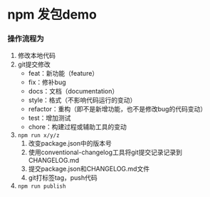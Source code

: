 # npm 发包demo

### 操作流程为
1. 修改本地代码
2. git提交修改 
   - feat：新功能（feature）
   - fix：修补bug
   - docs：文档（documentation）
   - style：格式（不影响代码运行的变动）
   - refactor：重构（即不是新增功能，也不是修改bug的代码变动）
   - test：增加测试
   - chore：构建过程或辅助工具的变动
3. `npm run x/y/z`  
   1. 改变package.json中的版本号
   2. 使用conventional-changelog工具将git提交记录记录到CHANGELOG.md
   3. 提交package.json和CHANGELOG.md文件
   4. git打标签tag，push代码
4. `npm run publish`